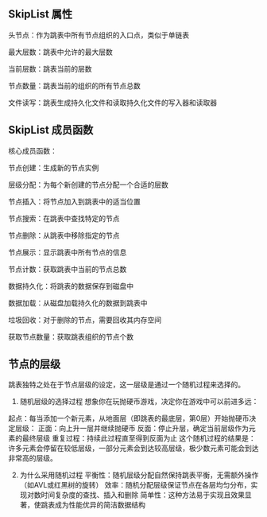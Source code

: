 ## SkipList 属性
头节点：作为跳表中所有节点组织的入口点，类似于单链表

最大层数：跳表中允许的最大层数

当前层数：跳表当前的层数

节点数量：跳表当前的组织的所有节点总数

文件读写：跳表生成持久化文件和读取持久化文件的写入器和读取器

## SkipList 成员函数
核心成员函数：

节点创建：生成新的节点实例

层级分配：为每个新创建的节点分配一个合适的层数

节点插入：将节点加入到跳表中的适当位置

节点搜索：在跳表中查找特定的节点

节点删除：从跳表中移除指定的节点

节点展示：显示跳表中所有节点的信息

节点计数：获取跳表中当前的节点总数

数据持久化：将跳表的数据保存到磁盘中

数据加载：从磁盘加载持久化的数据到跳表中

垃圾回收：对于删除的节点，需要回收其内存空间

获取节点数量：获取跳表组织的节点个数

## 节点的层级
跳表独特之处在于节点层级的设定，这一层级是通过一个随机过程来选择的。

1. 随机层级的选择过程
   想象你在玩抛硬币游戏，决定你在游戏中可以前进多远：

起点：每当添加一个新元素，从地面层（即跳表的最底层，第0层）开始抛硬币决定层级：
正面：向上升一层并继续抛硬币
反面：停止升层，确定当前层级作为元素的最终层级 
重复过程：持续此过程直至得到反面为止
这个随机过程的结果是：许多元素会停留在较低层级，一部分元素会到达较高层级，极少数元素可能会到达非常高的层级。

2. 为什么采用随机过程
   平衡性：随机层级分配自然保持跳表平衡，无需额外操作（如AVL或红黑树的旋转）
   效率：随机分配层级保证节点在各层均匀分布，实现对数时间复杂度的查找、插入和删除
   简单性：这种方法易于实现且效果显著，使跳表成为性能优异的简洁数据结构